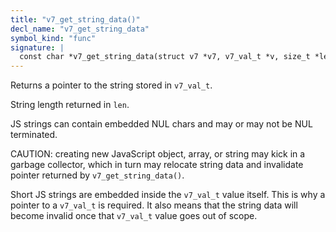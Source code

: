 ```yaml
---
title: "v7_get_string_data()"
decl_name: "v7_get_string_data"
symbol_kind: "func"
signature: |
  const char *v7_get_string_data(struct v7 *v7, v7_val_t *v, size_t *len);
---
```


Returns a pointer to the string stored in `v7_val_t`.

String length returned in `len`.

JS strings can contain embedded NUL chars and may or may not be NUL
terminated.

CAUTION: creating new JavaScript object, array, or string may kick in a
garbage collector, which in turn may relocate string data and invalidate
pointer returned by `v7_get_string_data()`.

Short JS strings are embedded inside the `v7_val_t` value itself. This is why
a pointer to a `v7_val_t` is required. It also means that the string data
will become invalid once that `v7_val_t` value goes out of scope. 

